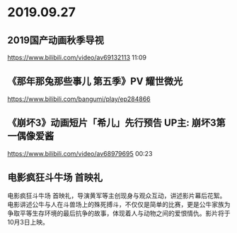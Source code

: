 # 2019.09.27
## 2019国产动画秋季导视

https://www.bilibili.com/video/av69132113
11:09
 
## 《那年那兔那些事儿 第五季》PV 耀世微光

https://www.bilibili.com/bangumi/play/ep284866 

## 《崩坏3》动画短片「希儿」先行预告 UP主: 崩坏3第一偶像爱酱

https://www.bilibili.com/video/av68979695
00:23

 
 

## 电影疯狂斗牛场  首映礼

电影疯狂斗牛场  首映礼，导演黄军等主创现身与观众互动，讲述影片幕后花絮。电影讲述公牛与人在斗兽场上的殊死搏斗，不仅仅是简单的比赛，更是公牛家族为争取平等生存环境的最后抗争的故事，体现着人与动物之间的爱恨情仇。影片将于10月3日上映。  